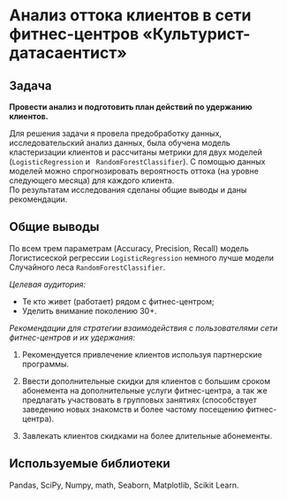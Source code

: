 # **Анализ оттока клиентов в сети фитнес-центров «Культурист-датасаентист»**

## **Задача**

**Провести анализ и подготовить план действий по удержанию клиентов.**

Для решения задачи я провела предобработку данных, исследовательский анализ данных, была обучена модель кластеризации клиентов  и рассчитаны метрики для двух моделей (`LogisticRegression` и ` RandomForestClassifier`). С помощью данных моделей можно спрогнозировать вероятность оттока (на уровне следующего месяца) для каждого клиента.  
По результатам исследования сделаны общие выводы и даны рекомендации.

## **Общие выводы**

По всем трем параметрам (Accuracy, Precision, Recall) модель Логистисеской регрессии `LogisticRegression` немного лучше модели Случайного леса `RandomForestClassifier`.

*Целевая аудитория:*

- Те кто живет (работает) рядом с фитнес-центром;
- Уделить внимание поколению 30+.

*Рекомендации для стратегии взаимодействия с пользователями сети фитнес-центров и их удержания:*

1) Рекомендуется привлечение клиентов используя партнерские программы.

2) Ввести дополнительные скидки для клиентов с большим сроком абонемента на дополнительные услуги фитнес-центра, а так же предлагать участвовать в групповых занятиях (способствует заведению новых знакомств и более частому посещению фитнес-центра).

3) Завлекать клиентов скидками на более длительные абонементы.

## **Используемые библиотеки**

Pandas, SciPy, Numpy, math, Seaborn, Matplotlib, Scikit Learn.
